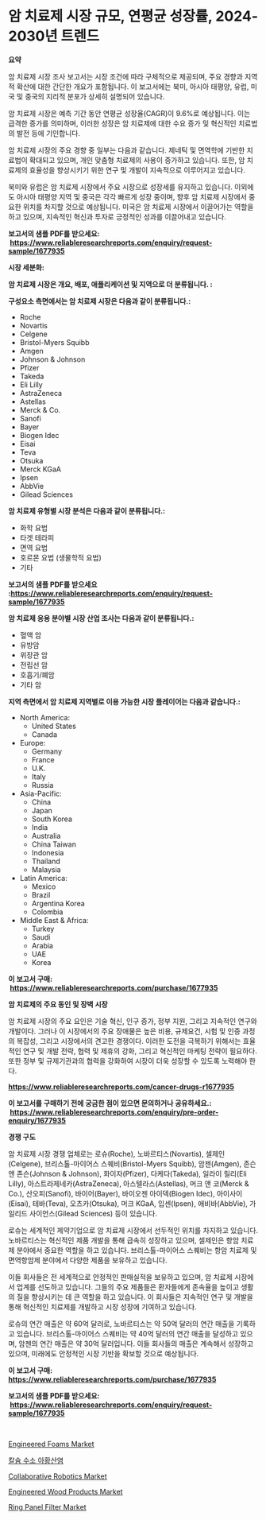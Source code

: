 <p><h1>암 치료제 시장 규모, 연평균 성장률, 2024-2030년 트렌드</h1></p><p><strong>요약</strong></p>
<p><p>암 치료제 시장 조사 보고서는 시장 조건에 따라 구체적으로 제공되며, 주요 경향과 지역적 확산에 대한 간단한 개요가 포함됩니다. 이 보고서에는 북미, 아시아 태평양, 유럽, 미국 및 중국의 지리적 분포가 상세히 설명되어 있습니다.</p><p>암 치료제 시장은 예측 기간 동안 연평균 성장율(CAGR)이 9.6%로 예상됩니다. 이는 급격한 증가를 의미하며, 이러한 성장은 암 치료제에 대한 수요 증가 및 혁신적인 치료법의 발전 등에 기인합니다.</p><p>암 치료제 시장의 주요 경향 중 일부는 다음과 같습니다. 제네틱 및 면역학에 기반한 치료법이 확대되고 있으며, 개인 맞춤형 치료제의 사용이 증가하고 있습니다. 또한, 암 치료제의 효율성을 향상시키기 위한 연구 및 개발이 지속적으로 이루어지고 있습니다.</p><p>북미와 유럽은 암 치료제 시장에서 주요 시장으로 성장세를 유지하고 있습니다. 이외에도 아시아 태평양 지역 및 중국은 각각 빠르게 성장 중이며, 향후 암 치료제 시장에서 중요한 위치를 차지할 것으로 예상됩니다. 미국은 암 치료제 시장에서 이끌어가는 역할을 하고 있으며, 지속적인 혁신과 투자로 긍정적인 성과를 이끌어내고 있습니다.</p></p>
<p><strong>보고서의 샘플 PDF를 받으세요: &nbsp;<a href="https://www.reliableresearchreports.com/enquiry/request-sample/1677935">https://www.reliableresearchreports.com/enquiry/request-sample/1677935</a></strong></p>
<p><strong>시장 세분화:</strong></p>
<p><strong> 암 치료제 시장은 개요, 배포, 애플리케이션 및 지역으로 더 분류됩니다. :</strong></p>
<p><strong>구성요소 측면에서는 암 치료제 시장은 다음과 같이 분류됩니다.:</strong></p>
<p><ul><li>Roche</li><li>Novartis</li><li>Celgene</li><li>Bristol-Myers Squibb</li><li>Amgen</li><li>Johnson & Johnson</li><li>Pfizer</li><li>Takeda</li><li>Eli Lilly</li><li>AstraZeneca</li><li>Astellas</li><li>Merck & Co.</li><li>Sanofi</li><li>Bayer</li><li>Biogen Idec</li><li>Eisai</li><li>Teva</li><li>Otsuka</li><li>Merck KGaA</li><li>Ipsen</li><li>AbbVie</li><li>Gilead Sciences</li></ul></p>
<p><strong> 암 치료제 유형별 시장 분석은 다음과 같이 분류됩니다.:</strong></p>
<p><ul><li>화학 요법</li><li>타겟 테라피</li><li>면역 요법</li><li>호르몬 요법 (생물학적 요법)</li><li>기타</li></ul></p>
<p><strong>보고서의 샘플 PDF를 받으세요 :<a href="https://www.reliableresearchreports.com/enquiry/request-sample/1677935">https://www.reliableresearchreports.com/enquiry/request-sample/1677935</a></strong></p>
<p><strong> 암 치료제 응용 분야별 시장 산업 조사는 다음과 같이 분류됩니다.:</strong></p>
<p><ul><li>혈액 암</li><li>유방암</li><li>위장관 암</li><li>전립선 암</li><li>호흡기/폐암</li><li>기타 암</li></ul></p>
<p><strong>지역 측면에서 암 치료제 지역별로 이용 가능한 시장 플레이어는 다음과 같습니다.:</strong></p>
<p><ul>
    <li>
        North America:
        <ul>
            <li>United States</li>
            <li>Canada</li>
        </ul>
    </li>
    <li>
        Europe:
        <ul>
            <li>Germany</li>
            <li>France</li>
            <li>U.K.</li>
            <li>Italy</li>
            <li>Russia</li>
        </ul>
    </li>
    <li>
        Asia-Pacific:
        <ul>
            <li>China</li>
            <li>Japan</li>
            <li>South Korea</li>
            <li>India</li>
            <li>Australia</li>
            <li>China Taiwan</li>
            <li>Indonesia</li>
            <li>Thailand</li>
            <li>Malaysia</li>
        </ul>
    </li>
    <li>
        Latin America:
        <ul>
            <li>Mexico</li>
            <li>Brazil</li>
            <li>Argentina Korea</li>
            <li>Colombia</li>
        </ul>
    </li>
    <li>
        Middle East & Africa:
        <ul>
            <li>Turkey</li>
            <li>Saudi</li>
            <li>Arabia</li>
            <li>UAE</li>
            <li>Korea</li>
        </ul>
    </li>
    </ul></p>
<p><strong>이 보고서 구매: &nbsp;<a href="https://www.reliableresearchreports.com/purchase/1677935">https://www.reliableresearchreports.com/purchase/1677935</a></strong></p>
<p><strong>암 치료제의 주요 동인 및 장벽 시장</strong></p>
<p><p>암 치료제 시장의 주요 요인은 기술 혁신, 인구 증가, 정부 지원, 그리고 지속적인 연구와 개발이다. 그러나 이 시장에서의 주요 장애물은 높은 비용, 규제요건, 시험 및 인증 과정의 복잡성, 그리고 시장에서의 견고한 경쟁이다. 이러한 도전을 극복하기 위해서는 효율적인 연구 및 개발 전략, 협력 및 제휴의 강화, 그리고 혁신적인 마케팅 전략이 필요하다. 또한 정부 및 규제기관과의 협력을 강화하여 시장이 더욱 성장할 수 있도록 노력해야 한다.</p></p>
<p><strong><a href="https://www.reliableresearchreports.com/cancer-drugs-r1677935">https://www.reliableresearchreports.com/cancer-drugs-r1677935</a></strong></p>
<p><strong>이 보고서를 구매하기 전에 궁금한 점이 있으면 문의하거나 공유하세요.: &nbsp;<a href="https://www.reliableresearchreports.com/enquiry/pre-order-enquiry/1677935">https://www.reliableresearchreports.com/enquiry/pre-order-enquiry/1677935</a></strong></p>
<p><strong>경쟁 구도</strong></p>
<p><p>암 치료제 시장 경쟁 업체로는 로슈(Roche), 노바르티스(Novartis), 셀제인(Celgene), 브리스톨-마이어스 스퀘비(Bristol-Myers Squibb), 암젠(Amgen), 존슨 앤 존슨(Johnson & Johnson), 화이자(Pfizer), 다케다(Takeda), 일라이 릴리(Eli Lilly), 아스트라제네카(AstraZeneca), 아스텔라스(Astellas), 머크 앤 코(Merck & Co.), 산오피(Sanofi), 바이어(Bayer), 바이오젠 아이덱(Biogen Idec), 아이사이(Eisai), 테바(Teva), 오츠카(Otsuka), 머크 KGaA, 입센(Ipsen), 애비바(AbbVie), 가일리드 사이언스(Gilead Sciences) 등이 있습니다.</p><p>로슈는 세계적인 제약기업으로 암 치료제 시장에서 선두적인 위치를 차지하고 있습니다. 노바르티스는 혁신적인 제품 개발을 통해 급속히 성장하고 있으며, 셀제인은 항암 치료제 분야에서 중요한 역할을 하고 있습니다. 브리스톨-마이어스 스퀘비는 항암 치료제 및 면역항암제 분야에서 다양한 제품을 보유하고 있습니다.</p><p>이들 회사들은 전 세계적으로 안정적인 판매실적을 보유하고 있으며, 암 치료제 시장에서 업계를 선도하고 있습니다. 그들의 주요 제품들은 환자들에게 존속율을 높이고 생활의 질을 향상시키는 데 큰 역할을 하고 있습니다. 이 회사들은 지속적인 연구 및 개발을 통해 혁신적인 치료제를 개발하고 시장 성장에 기여하고 있습니다.</p><p>로슈의 연간 매출은 약 60억 달러로, 노바르티스는 약 50억 달러의 연간 매출을 기록하고 있습니다. 브리스톨-마이어스 스퀘비는 약 40억 달러의 연간 매출을 달성하고 있으며, 암젠의 연간 매출은 약 30억 달러입니다. 이들 회사들의 매출은 계속해서 성장하고 있으며, 미래에도 안정적인 시장 기반을 확보할 것으로 예상됩니다.</p></p>
<p><strong>이 보고서 구매: &nbsp; <a href="https://www.reliableresearchreports.com/purchase/1677935">https://www.reliableresearchreports.com/purchase/1677935</a></strong></p>
<p><strong>보고서의 샘플 PDF를 받으세요: &nbsp;<a href="https://www.reliableresearchreports.com/enquiry/request-sample/1677935">https://www.reliableresearchreports.com/enquiry/request-sample/1677935</a></strong><strong></strong></p>
<p>&nbsp;</p>
<p><p><a href="https://issuu.com/reportprime-2/docs/engineered-foams-market-size-2030.pptx">Engineered Foams Market</a></p><p><a href="https://github.com/hxzi07639916/Market-Research-Report-List-1/blob/main/165849923259.md">칼슘 수소 아황산염</a></p><p><a href="https://view.publitas.com/reportprime-1/collaborative-robotics-market-trends-forecast-and-competitive-analysis-to-2031/">Collaborative Robotics Market</a></p><p><a href="https://issuu.com/reportprime-2/docs/engineered-wood-products-market-size-2030.pptx">Engineered Wood Products Market</a></p><p><a href="https://www.linkedin.com/pulse/ring-panel-filter-market-goal-estimating-size-future-growth-qizye?trackingId=LjVEOpIBbJ2cdrg8BHFRsA%3D%3D">Ring Panel Filter Market</a></p></p>